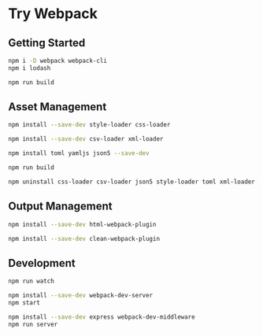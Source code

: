# Try Webpack

## Getting Started

```sh
npm i -D webpack webpack-cli
npm i lodash

npm run build
```

## Asset Management

```sh
npm install --save-dev style-loader css-loader

npm install --save-dev csv-loader xml-loader

npm install toml yamljs json5 --save-dev

npm run build

npm uninstall css-loader csv-loader json5 style-loader toml xml-loader yamljs
```

## Output Management

```sh
npm install --save-dev html-webpack-plugin

npm install --save-dev clean-webpack-plugin
```

## Development

```sh
npm run watch

npm install --save-dev webpack-dev-server
npm start

npm install --save-dev express webpack-dev-middleware
npm run server
```
